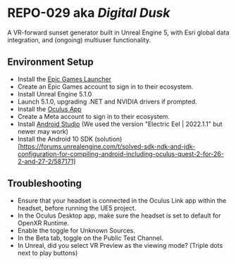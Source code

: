 # REPO-029 aka _Digital Dusk_
A VR-forward sunset generator built in Unreal Engine 5, with Esri global data integration, and (ongoing) multiuser functionality.

## Environment Setup
- Install the [Epic Games Launcher](https://www.unrealengine.com/en-US/download)
- Create an Epic Games account to sign in to their ecosystem.
- Install Unreal Engine 5.1.0
- Launch 5.1.0, upgrading .NET and NVIDIA drivers if prompted.
- Install the [Oculus App](https://www.meta.com/quest/setup/)
- Create a Meta account to sign in to their ecosystem.
- Install [Android Studio](https://developer.android.com/studio) (We used the version "Electric Eel | 2022.1.1" but newer may work)
- Install the Android 10 SDK (solution)[https://forums.unrealengine.com/t/solved-sdk-ndk-and-jdk-configuration-for-compiling-android-including-oculus-quest-2-for-26-2-and-27-2/587171]

## Troubleshooting
- Ensure that your headset is connected in the Oculus Link app within the headset, before running the UE5 project.
- In the Oculus Desktop app, make sure the headset is set to default for OpenXR Runtime.
- Enable the toggle for Unknown Sources.
- In the Beta tab, toggle on the Public Test Channel.
- In Unreal, did you select VR Preview as the viewing mode? (Triple dots next to play buttons)
